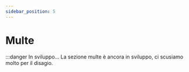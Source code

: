 ```yaml
---
sidebar_position: 5
---
```


# Multe

:::danger In sviluppo...
La sezione multe è ancora in sviluppo, ci scusiamo molto per il disagio.